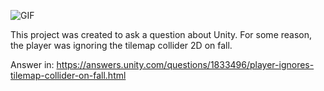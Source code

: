 ![GIF](./Animation.gif)

This project was created to ask a question about Unity. For some reason, the player was ignoring the tilemap collider 2D on fall.

Answer in:
https://answers.unity.com/questions/1833496/player-ignores-tilemap-collider-on-fall.html